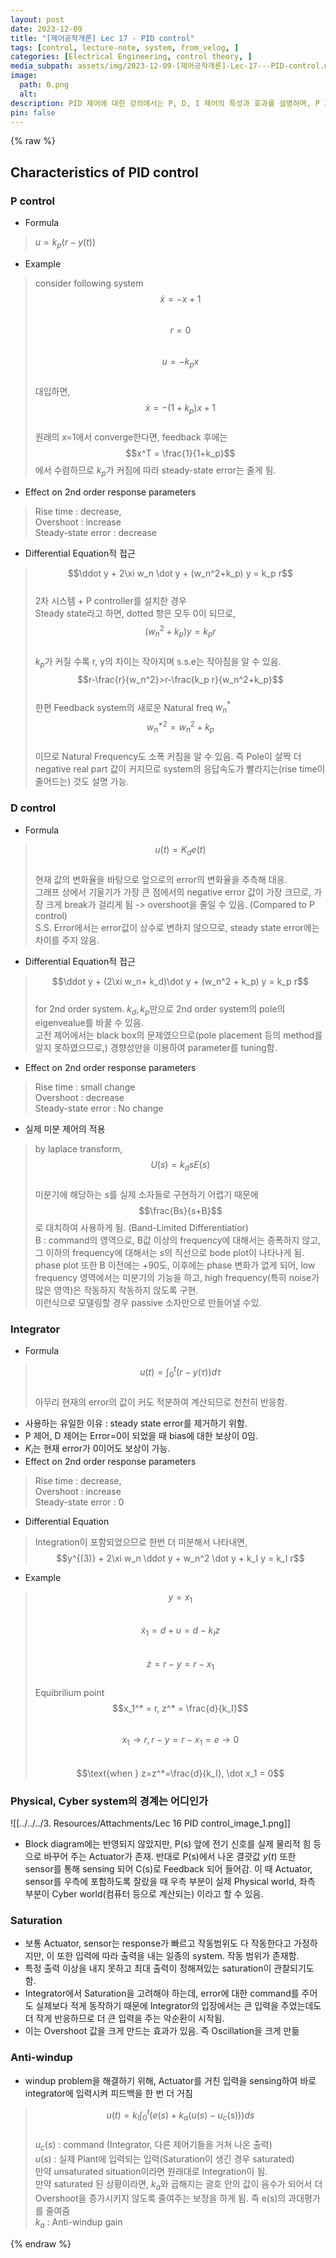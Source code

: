 ```yaml
---
layout: post
date: 2023-12-09
title: "[제어공학개론] Lec 17 - PID control"
tags: [control, lecture-note, system, from_velog, ]
categories: [Electrical Engineering, control theory, ]
media_subpath: assets/img/2023-12-09-[제어공학개론]-Lec-17---PID-control.md
image:
  path: 0.png
  alt:  
description: PID 제어에 대한 강의에서는 P, D, I 제어의 특성과 효과를 설명하며, P 제어는 안정적인 상태 오차 감소와 응답 속도 향상에 기여하고, D 제어는 오버슈트를 줄이는 데 효과적이며, I 제어는 상태 오차를 제거하는 데 사용됩니다. 또한, 시스템의 물리적 및 사이버 경계, 포화 문제, 그리고 안티-윈드업 기법에 대해서도 논의합니다.
pin: false
---
```



{% raw %}


## Characteristics of PID control


### P control

- Formula

> $u = k_p (r-y(t))$

- Example

> consider following system  
> $$\dot x = -x+1$$  
> $$r = 0$$  
> $$u = -k_p x$$  
> 대입하면,  
> $$\dot x = -(1+k_p)x+1$$  
> 원래의 x=1에서 converge한다면, feedback 후에는  
> $$x^T = \frac{1}{1+k_p}$$에서 수렴하므로 $k_p$가 커짐에 따라 steady-state error는 줄게 됨.

- Effect on 2nd order response parameters

> Rise time : decrease,  
> Overshoot : increase  
> Steady-state error : decrease

- Differential Equation적 접근

> $$\ddot y  + 2\xi w_n \dot y + (w_n^2+k_p) y = k_p r$$  
> 2차 시스템 + P controller를 설치한 경우  
> Steady state라고 하면, dotted 항은 모두 0이 되므로,  
> $$(w_n ^2 + k_p)y = k_p r$$  
> $k_p$가 커질 수록 r, y의 차이는 작아지며 s.s.e는 작아짐을 알 수 있음.  
> $$r-\frac{r}{w_n^2}>r-\frac{k_p r}{w_n^2+k_p}$$  
> 한편 Feedback system의 새로운 Natural freq $w_n^*$  
> $$w_n^{*2}=w_n^2+k_p$$  
> 이므로 Natural Frequency도 소폭 커짐을 알 수 있음. 즉 Pole이 살짝 더 negative real part 값이 커지므로 system의 응답속도가 빨라지는(rise time이 줄어드는) 것도 설명 가능.


### D control

- Formula

> $$u(t) = K_d e(t)$$  
> 현재 값의 변화율을 바탕으로 앞으로의 error의 변화율을 추측해 대응.  
> 그래프 상에서 기울기가 가장 큰 점에서의 negative error 값이 가장 크므로, 가장 크게 break가 걸리게 됨 -> overshoot을 줄일 수 있음. (Compared to P control)  
> S.S. Error에서는 error값이 상수로 변하지 않으므로, steady state error에는 차이를 주지 않음.

- Differential Equation적 접근

> $$\ddot y + (2\xi w_n+ k_d)\dot y + (w_n^2 + k_p) y = k_p r$$  
> for 2nd order system. $k_d, k_p$만으로 2nd order system의 pole의 eigenvealue를 바꿀 수 있음.  
> 고전 제어에서는 black box의 문제였으므로(pole placement 등의 method를 알지 못하였으므로,) 경향성만을 이용하여 parameter를 tuning함.

- Effect on 2nd order response parameters

> Rise time : small change  
> Overshoot : decrease  
> Steady-state error : No change

- 실제 미분 제어의 적용

> by laplace transform,  
> $$U(s) = k_d s E(s)$$  
> 미분기에 해당하는 $s$를 실제 소자들로 구현하기 어렵기 때문에  
> $$\frac{Bs}{s+B}$$로 대치하여 사용하게 됨. (Band-Limited Differentiatior)  
> B : command의 영역으로, B값 이상의 frequency에 대해서는 증폭하지 않고, 그 이하의 frequency에 대해서는 $s$의 직선으로 bode plot이 나타나게 됨. phase plot 또한 B 이전에는 +90도, 이후에는 phase 변화가 없게 되어, low frequency 영역에서는 미분기의 기능을 하고, high frequency(특히 noise가 많은 영역)은 작동하지 작동하지 않도록 구현.  
> 이런식으로 모델링할 경우 passive 소자만으로 만들어낼 수있.


### Integrator

- Formula

> $$u(t) = \int_0^t (r-y(\tau))d\tau$$  
> 아무리 현재의 error의 값이 커도 적분하여 계산되므로 천천히 반응함.

- 사용하는 유일한 이유 : steady state error를 제거하기 위함.
- P 제어, D 제어는 Error=0이 되었을 때 bias에 대한 보상이 0임.
- $K_i$는 현재 error가 0이어도 보상이 가능.
- Effect on 2nd order response parameters

> Rise time : decrease,  
> Overshoot : increase  
> Steady-state error : 0

- Differential Equation

> Integration이 포함되었으므로 한번 더 미분해서 나타내면,  
> $$y^{(3)} + 2\xi w_n \ddot y + w_n^2 \dot y + k_I y = k_I r$$

- Example

> $$y = x_1$$  
> $$\dot x_1 = d+u = d -k_I z$$  
> $$\dot z = r-y = r-x_1$$  
> Equibrilium point  
> $$x_1^* = r, z^* = \frac{d}{k_I}$$  
> $$x_1 \rightarrow r, r-y=r-x_1 =e\rightarrow 0$$  
> $$\text{when } z=z^*=\frac{d}{k_I}, \dot x_1 = 0$$


### Physical, Cyber system의 경계는 어디인가


![[../../../3. Resources/Attachments/Lec 16 PID control_image_1.png]]

- Block diagram에는 반영되지 않았지만, P(s) 앞에 전기 신호를 실제 물리적 힘 등으로 바꾸어 주는 Actuator가 존재. 반대로 P(s)에서 나온 결괏값 $y(t)$ 또한 sensor를 통해 sensing 되어 C(s)로 Feedback 되어 들어감. 이 때 Actuator, sensor를 우측에 포함하도록 잘랐을 때 우측 부분이 실제 Physical world, 좌측 부분이 Cyber world(컴퓨터 등으로 계산되는) 이라고 할 수 있음.

### Saturation

- 보통 Actuator, sensor는 response가 빠르고 작동범위도 다 작동한다고 가정하지만, 이 또한 입력에 따라 출력을 내는 일종의 system. 작동 범위가 존재함.
- 특정 출력 이상을 내지 못하고 최대 출력이 정해져있는 saturation이 관찰되기도 함.
- Integrator에서 Saturation을 고려해야 하는데, error에 대한 command를 주어도 실제보다 적게 동작하기 때문에 Integrator의 입장에서는 큰 입력을 주었는데도 더 작게 반응하므로 더 큰 입력을 주는 악순환이 시작됨.
- 이는 Overshoot 값을 크게 만드는 효과가 있음. 즉 Oscillation을 크게 만듦

### Anti-windup

- windup problem을 해결하기 위해, Actuator를 거친 입력을 sensing하여 바로 integrator에 입력시켜 피드백을 한 번 더 거침

> $$u(t) = k_I \int_0^t \bigg(e(s) + k_a \left(u(s)-u_c(s)\right)\bigg)ds$$  
> $u_c(s)$ : command (Integrator, 다른 제어기들을 거쳐 나온 출력)  
> $u(s)$ : 실제 Plant에 입력되는 입력(Saturation이 생긴 경우 saturated)  
> 만약 unsaturated situation이라면 원래대로 Integration이 됨.  
> 만약 saturated 된 상황이라면, $k_a$와 곱해지는 괄호 안의 값이 음수가 되어서 더 Overshoot을 증가시키지 않도록 줄여주는 보정을 하게 됨. 즉 e(s)의 과대평가를 줄여줌  
> $k_a$ : Anti-windup gain


{% endraw %}

